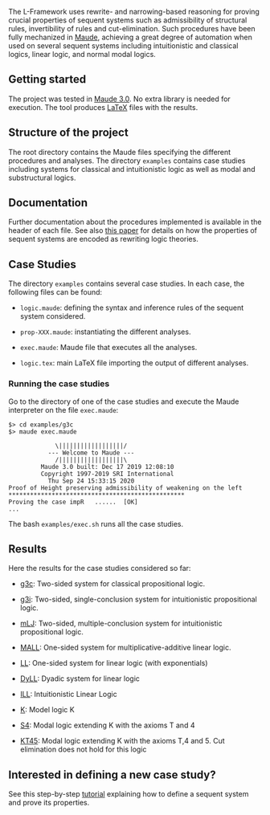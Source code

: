 
The L-Framework uses rewrite- and narrowing-based reasoning for proving crucial
properties of sequent systems such as admissibility of structural rules,
invertibility of rules and cut-elimination. Such procedures have been fully
mechanized in
[Maude](http://maude.cs.illinois.edu/w/index.php/The_Maude_System), achieving a
great degree of automation when used on several sequent systems including
intuitionistic and classical logics, linear logic, and normal modal logics. 

## Getting started

The project was tested in [Maude
3.0](http://maude.cs.illinois.edu/w/index.php/Maude_download_and_installation).
No extra library is needed for execution. The tool produces
[LaTeX](https://en.wikipedia.org/wiki/LaTeX) files with the results. 

## Structure of the project

The root directory contains the Maude files specifying the different procedures
and analyses. The directory `examples` contains case studies including systems
for classical and intuitionistic logic as well as modal and
substructural logics. 


## Documentation

Further documentation about the procedures implemented is available in the
header of each file.  See also [this
paper](https://link.springer.com/chapter/10.1007/978-3-319-99840-4_7) for
details on how the properties of sequent systems are encoded as rewriting logic
theories. 

## Case Studies

The directory `examples` contains several case studies. In each case, the
following files can be found:

- `logic.maude`: defining the syntax and inference rules of the sequent system
  considered.

- `prop-XXX.maude`: instantiating the different analyses. 

- `exec.maude`: Maude file that executes all the analyses. 

- `logic.tex`: main LaTeX file importing the output of different analyses. 

### Running the case studies

Go to the directory of one of the case studies and execute the Maude
interpreter on the file `exec.maude`:

```
$> cd examples/g3c
$> maude exec.maude

		     \||||||||||||||||||/
		   --- Welcome to Maude ---
		     /||||||||||||||||||\
	     Maude 3.0 built: Dec 17 2019 12:08:10
	     Copyright 1997-2019 SRI International
		   Thu Sep 24 15:33:15 2020
Proof of Height preserving admissibility of weakening on the left
*************************************************
Proving the case impR	......	[OK]
...
```

The bash `examples/exec.sh` runs all the case studies. 

## Results

Here the results for the case studies considered so far:

- [g3c](g3c.pdf): Two-sided system for classical propositional logic.

- [g3i](g3i.pdf): Two-sided, single-conclusion system for intuitionistic propositional
  logic.

- [mLJ](mLJ.pdf): Two-sided, multiple-conclusion system for intuitionistic
  propositional logic.

- [MALL](MALL.pdf): One-sided system for multiplicative-additive linear logic.

- [LL](LL.pdf): One-sided system for linear logic (with exponentials)

- [DyLL](DyLL.pdf): Dyadic system for linear logic

- [ILL](ILL.pdf): Intuitionistic Linear Logic

- [K](K.pdf): Model logic K

- [S4](S4.pdf): Modal logic extending K with the axioms T and 4

- [KT45](KT45.pdf): Modal logic extending K with the axioms T,4 and 5. Cut
  elimination does not hold for this logic

## Interested in defining a new case study?

See this step-by-step [tutorial](tutorial.md) explaining how to define a
sequent system and prove its properties. 
